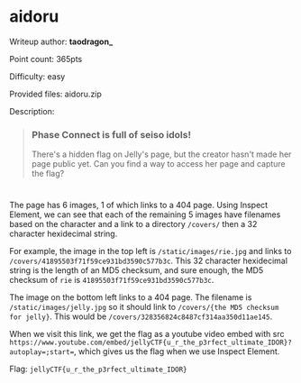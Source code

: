# aidoru
Writeup author: **taodragon_**

Point count: 365pts

Difficulty: easy

Provided files: aidoru.zip

Description:
> ### Phase Connect is full of seiso idols!
>
>There's a hidden flag on Jelly's page, but the creator hasn't made her page public yet. Can you find a way to access her page and capture the flag?
# 

The page has 6 images, 1 of which links to a 404 page. Using Inspect Element, we can see that each of the remaining 5 images have filenames based on the character and a link to a directory `/covers/` then a 32 character hexidecimal string.

For example, the image in the top left is `/static/images/rie.jpg` and links to `/covers/41895503f71f59ce931bd3590c577b3c`. This 32 character hexidecimal string is the length of an MD5 checksum, and sure enough, the MD5 checksum of `rie` is `41895503f71f59ce931bd3590c577b3c`.

The image on the bottom left links to a 404 page. The filename is `/static/images/jelly.jpg` so it should link to `/covers/{the MD5 checksum for jelly}`. This would be `/covers/328356824c8487cf314aa350d11ae145`.

When we visit this link, we get the flag as a youtube video embed with src `https://www.youtube.com/embed/jellyCTF{u_r_the_p3rfect_ultimate_IDOR}?autoplay=;start=`, which gives us the flag when we use Inspect Element.

Flag: `jellyCTF{u_r_the_p3rfect_ultimate_IDOR}`

